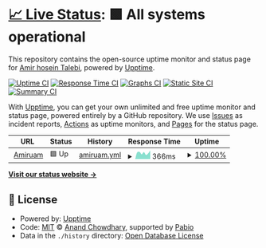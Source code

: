 # [📈 Live Status](https://phantomboy0.github.io/website-upptime): <!--live status--> **🟩 All systems operational**

This repository contains the open-source uptime monitor and status page for [Amir hosein Talebi](https://amiruam.ir), powered by [Upptime](https://github.com/upptime/upptime).

[![Uptime CI](https://github.com/phantomboy0/website-upptime/workflows/Uptime%20CI/badge.svg)](https://github.com/phantomboy0/website-upptime/actions?query=workflow%3A%22Uptime+CI%22)
[![Response Time CI](https://github.com/phantomboy0/website-upptime/workflows/Response%20Time%20CI/badge.svg)](https://github.com/phantomboy0/website-upptime/actions?query=workflow%3A%22Response+Time+CI%22)
[![Graphs CI](https://github.com/phantomboy0/website-upptime/workflows/Graphs%20CI/badge.svg)](https://github.com/phantomboy0/website-upptime/actions?query=workflow%3A%22Graphs+CI%22)
[![Static Site CI](https://github.com/phantomboy0/website-upptime/workflows/Static%20Site%20CI/badge.svg)](https://github.com/phantomboy0/website-upptime/actions?query=workflow%3A%22Static+Site+CI%22)
[![Summary CI](https://github.com/phantomboy0/website-upptime/workflows/Summary%20CI/badge.svg)](https://github.com/phantomboy0/website-upptime/actions?query=workflow%3A%22Summary+CI%22)

With [Upptime](https://upptime.js.org), you can get your own unlimited and free uptime monitor and status page, powered entirely by a GitHub repository. We use [Issues](https://github.com/phantomboy0/website-upptime/issues) as incident reports, [Actions](https://github.com/phantomboy0/website-upptime/actions) as uptime monitors, and [Pages](https://phantomboy0.github.io/website-upptime) for the status page.

<!--start: status pages-->
<!-- This summary is generated by Upptime (https://github.com/upptime/upptime) -->
<!-- Do not edit this manually, your changes will be overwritten -->
<!-- prettier-ignore -->
| URL | Status | History | Response Time | Uptime |
| --- | ------ | ------- | ------------- | ------ |
| <img alt="" src="https://icons.duckduckgo.com/ip3/amiruam.ir.ico" height="13"> [Amiruam](https://amiruam.ir) | 🟩 Up | [amiruam.yml](https://github.com/phantomboy0/website-upptime/commits/HEAD/history/amiruam.yml) | <details><summary><img alt="Response time graph" src="./graphs/amiruam/response-time-week.png" height="20"> 366ms</summary><br><a href="https://phantomboy0.github.io/website-upptime/history/amiruam"><img alt="Response time 362" src="https://img.shields.io/endpoint?url=https%3A%2F%2Fraw.githubusercontent.com%2Fphantomboy0%2Fwebsite-upptime%2FHEAD%2Fapi%2Famiruam%2Fresponse-time.json"></a><br><a href="https://phantomboy0.github.io/website-upptime/history/amiruam"><img alt="24-hour response time 504" src="https://img.shields.io/endpoint?url=https%3A%2F%2Fraw.githubusercontent.com%2Fphantomboy0%2Fwebsite-upptime%2FHEAD%2Fapi%2Famiruam%2Fresponse-time-day.json"></a><br><a href="https://phantomboy0.github.io/website-upptime/history/amiruam"><img alt="7-day response time 366" src="https://img.shields.io/endpoint?url=https%3A%2F%2Fraw.githubusercontent.com%2Fphantomboy0%2Fwebsite-upptime%2FHEAD%2Fapi%2Famiruam%2Fresponse-time-week.json"></a><br><a href="https://phantomboy0.github.io/website-upptime/history/amiruam"><img alt="30-day response time 350" src="https://img.shields.io/endpoint?url=https%3A%2F%2Fraw.githubusercontent.com%2Fphantomboy0%2Fwebsite-upptime%2FHEAD%2Fapi%2Famiruam%2Fresponse-time-month.json"></a><br><a href="https://phantomboy0.github.io/website-upptime/history/amiruam"><img alt="1-year response time 362" src="https://img.shields.io/endpoint?url=https%3A%2F%2Fraw.githubusercontent.com%2Fphantomboy0%2Fwebsite-upptime%2FHEAD%2Fapi%2Famiruam%2Fresponse-time-year.json"></a></details> | <details><summary><a href="https://phantomboy0.github.io/website-upptime/history/amiruam">100.00%</a></summary><a href="https://phantomboy0.github.io/website-upptime/history/amiruam"><img alt="All-time uptime 100.00%" src="https://img.shields.io/endpoint?url=https%3A%2F%2Fraw.githubusercontent.com%2Fphantomboy0%2Fwebsite-upptime%2FHEAD%2Fapi%2Famiruam%2Fuptime.json"></a><br><a href="https://phantomboy0.github.io/website-upptime/history/amiruam"><img alt="24-hour uptime 100.00%" src="https://img.shields.io/endpoint?url=https%3A%2F%2Fraw.githubusercontent.com%2Fphantomboy0%2Fwebsite-upptime%2FHEAD%2Fapi%2Famiruam%2Fuptime-day.json"></a><br><a href="https://phantomboy0.github.io/website-upptime/history/amiruam"><img alt="7-day uptime 100.00%" src="https://img.shields.io/endpoint?url=https%3A%2F%2Fraw.githubusercontent.com%2Fphantomboy0%2Fwebsite-upptime%2FHEAD%2Fapi%2Famiruam%2Fuptime-week.json"></a><br><a href="https://phantomboy0.github.io/website-upptime/history/amiruam"><img alt="30-day uptime 100.00%" src="https://img.shields.io/endpoint?url=https%3A%2F%2Fraw.githubusercontent.com%2Fphantomboy0%2Fwebsite-upptime%2FHEAD%2Fapi%2Famiruam%2Fuptime-month.json"></a><br><a href="https://phantomboy0.github.io/website-upptime/history/amiruam"><img alt="1-year uptime 100.00%" src="https://img.shields.io/endpoint?url=https%3A%2F%2Fraw.githubusercontent.com%2Fphantomboy0%2Fwebsite-upptime%2FHEAD%2Fapi%2Famiruam%2Fuptime-year.json"></a></details>

<!--end: status pages-->

[**Visit our status website →**](https://phantomboy0.github.io/website-upptime)

## 📄 License

- Powered by: [Upptime](https://github.com/upptime/upptime)
- Code: [MIT](./LICENSE) © [Anand Chowdhary](https://anandchowdhary.com), supported by [Pabio](https://pabio.com)
- Data in the `./history` directory: [Open Database License](https://opendatacommons.org/licenses/odbl/1-0/)
